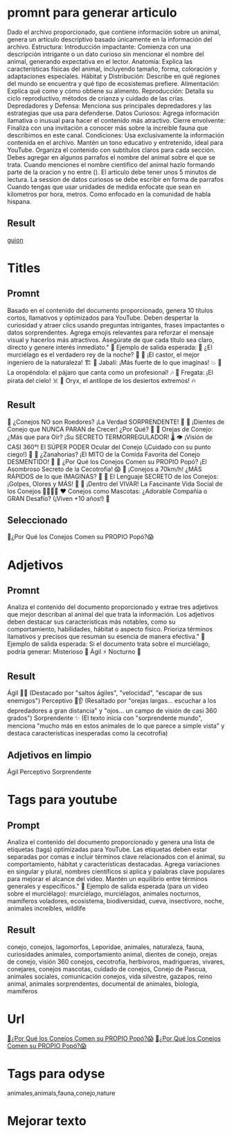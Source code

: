 # promnt para generar articulo
Dado el archivo proporcionado, que contiene información sobre un animal, genera un artículo descriptivo basado únicamente en la información del archivo.
Estructura:
Introducción impactante: Comienza con una descripción intrigante o un dato curioso sin mencionar el nombre del animal, generando expectativa en el lector.
Anatomía: Explica las características físicas del animal, incluyendo tamaño, forma, coloración y adaptaciones especiales.
Hábitat y Distribución: Describe en qué regiones del mundo se encuentra y qué tipo de ecosistemas prefiere.
Alimentación: Explica qué come y cómo obtiene su alimento.
Reproducción: Detalla su ciclo reproductivo, métodos de crianza y cuidado de las crías.
Depredadores y Defensa: Menciona sus principales depredadores y las estrategias que usa para defenderse.
Datos Curiosos: Agrega información llamativa o inusual para hacer el contenido más atractivo.
Cierre envolvente: Finaliza con una invitación a conocer más sobre la increible fauna que describimos en este canal.
Condiciones:
Usa exclusivamente la información contenida en el archivo.
Mantén un tono educativo y entretenido, ideal para YouTube.
Organiza el contenido con subtítulos claros para cada sección.
Debes agregar en algunos parrafos el nombre del animal sobre el que se trata.
Cuando menciones el nombre cientifico del animal hazlo formando parte de la oracion y no entre ().
El articulo debe tener unos 5 minutos de lectura.
La session de datos curiosos se debe escribir en forma de parrafos
Cuando tengas que usar unidades de medida enfocate que sean en kilometros por hora, metros. Como enfocado en la comunidad de habla hispana.
## Result
[guion](guion.md)

# Titles
## Promnt
Basado en el contenido del documento proporcionado, genera 10 títulos cortos, llamativos y optimizados para YouTube. Deben despertar la curiosidad y atraer clics usando preguntas intrigantes, frases impactantes o datos sorprendentes. Agrega emojis relevantes para reforzar el mensaje visual y hacerlos más atractivos. Asegúrate de que cada título sea claro, directo y genere interés inmediato."
📌 Ejemplo de salida esperada:
🦇 ¿El murciélago es el verdadero rey de la noche? 🌙
🦫 ¡El castor, el mejor ingeniero de la naturaleza! 🏗️
🐗 Jabalí: ¡Más fuerte de lo que imaginas! 💥
🦜 La oropéndola: el pájaro que canta como un profesional! 🎶
🦅 Fregata: ¡El pirata del cielo! ☠️
🦌 Oryx, el antílope de los desiertos extremos! 🔥
## Result
🐇 ¿Conejos NO son Roedores? ¡La Verdad SORPRENDENTE! 🤯
🦷 ¡Dientes de Conejo que NUNCA PARAN de Crecer! ¿Por Qué? 🐰
🐰 Orejas de Conejo: ¿Más que para Oír? ¡Su SECRETO TERMORREGULADOR! 🌡️
👁️ ¡Visión de CASI 360°! El SÚPER PODER Ocular del Conejo (¡Cuidado con su punto ciego!) 🐇
🥕 ¿Zanahorias? ¡El MITO de la Comida Favorita del Conejo DESMENTIDO! 🐰
💩 ¿Por Qué los Conejos Comen su PROPIO Popó? ¡El Asombroso Secreto de la Cecotrofia! 😱
💨 ¡Conejos a 70km/h! ¿MÁS RÁPIDOS de lo que IMAGINAS? 🐇
🤫 El Lenguaje SECRETO de los Conejos: ¡Golpes, Olores y MÁS! 🐇
🏡 ¡Dentro del VIVAR! La Fascinante Vida Social de los Conejos 👨‍👩‍👧‍👦
❤️ Conejos como Mascotas: ¿Adorable Compañía o GRAN Desafío? (¡Viven +10 años!) 🐾 
## Seleccionado
💩¿Por Qué los Conejos Comen su PROPIO Popó?😱

# Adjetivos
## Promnt
Analiza el contenido del documento proporcionado y extrae tres adjetivos que mejor describan al animal del que trata la información. Los adjetivos deben destacar sus características más notables, como su comportamiento, habilidades, hábitat o aspecto físico. Prioriza términos llamativos y precisos que resuman su esencia de manera efectiva."
📌 Ejemplo de salida esperada:
Si el documento trata sobre el murciélago, podría generar:
Misterioso 🦇
Ágil ⚡
Nocturno 🌙
## Result
Ágil 🐇💨 (Destacado por "saltos ágiles", "velocidad", "escapar de sus enemigos")
Perceptivo 👀👂 (Resaltado por "orejas largas... escuchar a los depredadores a gran distancia" y "ojos... un campo de visión de casi 360 grados")
Sorprendente ✨ (El texto inicia con "sorprendente mundo", menciona "mucho más en estos animales de lo que parece a simple vista" y destaca características inesperadas como la cecotrofia)
## Adjetivos en limpio
Ágil
Perceptivo
Sorprendente

# Tags para youtube
## Prompt
Analiza el contenido del documento proporcionado y genera una lista de etiquetas (tags) optimizadas para YouTube. Las etiquetas deben estar separadas por comas e incluir términos clave relacionados con el animal, su comportamiento, hábitat y características destacadas. Agrega variaciones en singular y plural, nombres científicos si aplica y palabras clave populares para mejorar el alcance del video. Mantén un equilibrio entre términos generales y específicos."
📌 Ejemplo de salida esperada (para un video sobre el murciélago):
murciélago, murciélagos, animales nocturnos, mamíferos voladores, ecosistema, biodiversidad, cueva, insectívoro, noche, animales increíbles, wildlife
## Result
conejo, conejos, lagomorfos, Leporidae, animales, naturaleza, fauna, curiosidades animales, comportamiento animal, dientes de conejo, orejas de conejo, visión 360 conejos, cecotrofia, herbívoros, madrigueras, vivares, conejares, conejos mascotas, cuidado de conejos, Conejo de Pascua, animales sociales, comunicación conejos, vida silvestre, gazapos, reino animal, animales sorprendentes, documental de animales, biología, mamíferos

# Url
[💩¿Por Qué los Conejos Comen su PROPIO Popó?😱]()
[💩¿Por Qué los Conejos Comen su PROPIO Popó?😱]()

# Tags para odyse
animales,animals,fauna,conejo,nature

# Mejorar texto